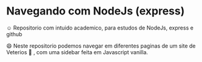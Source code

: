 
# Navegando com NodeJs (express)

:relaxed: Repositorio com intuido academico, para estudos de NodeJs, express e github

:smile: Neste repositorio podemos navegar em diferentes paginas de um site de Veterios :paw_prints: , com uma sidebar feita em Javascript vanilla.
